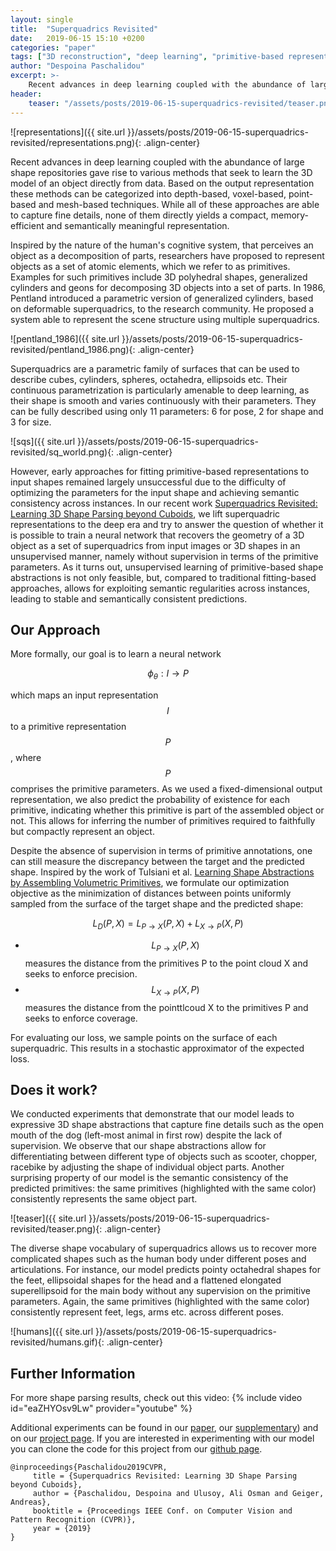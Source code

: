 ```yaml
---
layout: single
title:  "Superquadrics Revisited"
date:   2019-06-15 15:10 +0200
categories: "paper"
tags: ["3D reconstruction", "deep learning", "primitive-based representations", "3D representations"]
author: "Despoina Paschalidou"
excerpt: >-
    Recent advances in deep learning coupled with the abundance of large shape repositories gave rise to various methods that seek to learn the 3D model of an object directly from data. Based on their output representation 
header:
    teaser: "/assets/posts/2019-06-15-superquadrics-revisited/teaser.png"
---
```

![representations]({{ site.url }}/assets/posts/2019-06-15-superquadrics-revisited/representations.png){: .align-center}

Recent advances in deep learning coupled with the abundance of large shape repositories gave rise to various methods that seek to learn the 3D model of an object directly from data. Based on the output representation these methods can be categorized into depth-based, voxel-based, point-based and mesh-based techniques. While all of these approaches are able to capture fine details, none of them directly yields a compact, memory-efficient and semantically meaningful representation.

Inspired by the nature of the human's cognitive system, that perceives an object as a decomposition of parts, researchers have proposed to represent objects as a set of atomic elements, which we refer to as primitives.
Examples for such primitives include 3D polyhedral shapes, generalized cylinders and geons for decomposing 3D objects into a set of parts.
In 1986, Pentland introduced a parametric version of generalized cylinders, based on deformable superquadrics, to the research community. He proposed a system able to represent the scene structure using multiple superquadrics.

![pentland_1986]({{ site.url }}/assets/posts/2019-06-15-superquadrics-revisited/pentland_1986.png){: .align-center}

Superquadrics are a parametric family of surfaces that can be used to describe cubes, cylinders, spheres, octahedra, ellipsoids etc. Their continuous parametrization is particularly amenable to deep learning, as their shape is smooth and varies continuously with their parameters. They can be fully described using only 11 parameters: 6 for pose, 2 for shape and 3 for size.

![sqs]({{ site.url }}/assets/posts/2019-06-15-superquadrics-revisited/sq_world.png){: .align-center}

However, early approaches for fitting primitive-based representations to input shapes remained largely unsuccessful due to the difficulty of optimizing the parameters for the input shape and achieving semantic consistency across instances. In our recent work [Superquadrics Revisited: Learning 3D Shape Parsing beyond Cuboids](https://arxiv.org/pdf/1904.09970.pdf), we lift superquadric representations to the deep era and try to answer the question of whether it is possible to train a neural network that recovers the geometry of a 3D object as a set of superquadrics from input images or 3D shapes in an unsupervised manner, namely without supervision in terms of the primitive parameters. As it turns out, unsupervised learning of primitive-based shape abstractions is not only feasible, but, compared to traditional fitting-based approaches, allows for exploiting semantic regularities across instances, leading to stable and semantically consistent predictions.

## Our Approach

More formally, our goal is to learn a neural network

$$
\phi_{\theta}: I \rightarrow P
$$

which maps an input representation $$I$$ to a primitive representation $$P$$, where $$P$$ comprises the primitive parameters. As we used a fixed-dimensional output representation, we also predict the probability of existence for each primitive, indicating whether this primitive is part of the assembled object or not. This allows for inferring the number of primitives required to faithfully but compactly represent an object.

Despite the absence of supervision in terms of primitive annotations, one can still measure the discrepancy between the target and the predicted shape. Inspired by the work of Tulsiani et al. [Learning Shape Abstractions by Assembling Volumetric Primitives](https://arxiv.org/pdf/1612.00404.pdf), we formulate our optimization objective as the minimization of distances between points uniformly sampled from the surface of the target shape and the predicted shape:

$$
L_D(P, X) = L_{P \rightarrow X}(P, X) + L_{X \rightarrow P}(X, P)
$$

- $$L_{P \rightarrow X}(P, X)$$ measures the distance from the primitives P to the point cloud X and seeks to enforce precision.
- $$L_{X \rightarrow P}(X, P)$$ measures the distance from the pointtlcoud X to the primitives P and seeks to enforce coverage.

For evaluating our loss, we sample points on the surface of each superquadric. This results in a stochastic approximator of the expected loss.

## Does it work?

We conducted experiments that demonstrate that our model leads to expressive 3D shape abstractions that capture fine details such as the open mouth of the dog (left-most animal in first row) despite the lack of supervision. We observe that our shape abstractions allow for differentiating between different type of objects such as scooter, chopper, racebike by adjusting the shape of individual object parts. Another surprising property of our model is the semantic consistency of the predicted primitives: the same primitives (highlighted with the same color) consistently represents the same object part.

![teaser]({{ site.url }}/assets/posts/2019-06-15-superquadrics-revisited/teaser.png){: .align-center}

The diverse shape vocabulary of superquadrics allows us to recover more complicated shapes such as the human body under different poses and articulations. For instance, our model predicts pointy octahedral shapes for the feet, ellipsoidal shapes for the head and a flattened elongated superellipsoid for the main body without any supervision on the primitive parameters. Again, the same primitives (highlighted with the same color) consistently represent feet, legs, arms etc. across different poses.

![humans]({{ site.url }}/assets/posts/2019-06-15-superquadrics-revisited/humans.gif){: .align-center}

## Further Information

For more shape parsing results, check out this video:
{% include video id="eaZHYOsv9Lw" provider="youtube" %}

Additional experiments can be found in our [paper](http://www.cvlibs.net/publications/Paschalidou2019CVPR.pdf), our [supplementary](http://www.cvlibs.net/publications/Paschalidou2019CVPR_supplementary.pdf)) and on our [project page](https://avg.is.tuebingen.mpg.de/publications/paschalidou2019cvpr). If you are interested in experimenting with our model you can clone the code for this project from our [github page](https://github.com/paschalidoud/superquadric_parsing).

    @inproceedings{Paschalidou2019CVPR,
         title = {Superquadrics Revisited: Learning 3D Shape Parsing beyond Cuboids},
         author = {Paschalidou, Despoina and Ulusoy, Ali Osman and Geiger, Andreas},
         booktitle = {Proceedings IEEE Conf. on Computer Vision and Pattern Recognition (CVPR)},
         year = {2019}
    }

